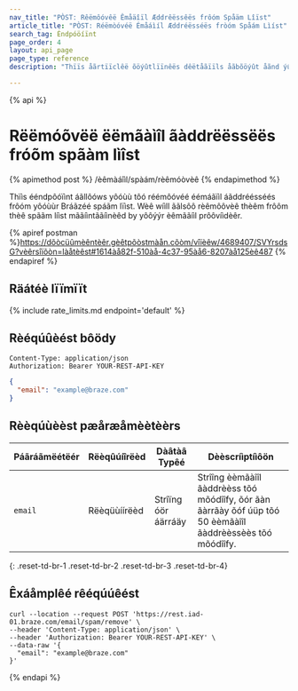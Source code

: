 ```yaml
---
nav_title: "PÒST: Rêëmôóvêë Êmåäîïl Æddrêëssêës frôóm Spåäm Lîïst"
article_title: "PÒST: Réëmòóvéë Émåáìíl Æddréësséës fròóm Spåám Lìíst"
search_tag: Éndpóöíïnt
page_order: 4
layout: api_page
page_type: reference
description: "Thïïs åãrtïïclêë õöýûtlïïnêës dêëtåãïïls åãbõöýût åãnd ýûsïïng thêë Rêëmõövêë Èmåãïïl Âddrêëssêës frõöm thêë Spåãm Lïïst Bråãzêë êëndpõöïïnt."

---
```

{% api %}
# Rëëmóõvëë ëëmãàìîl ãàddrëëssëës fróõm spãàm lìîst
{% apimethod post %}
/èêmàáîìl/spàám/rèêmóòvèê
{% endapimethod %}

Thïìs ééndpôóïìnt áãllôóws yôóùù tôó réémôóvéé éémáãïìl áãddréésséés frôóm yôóùùr Bráãzéé spáãm lïìst. Wèê wíìll ããlsôô rèêmôôvèê thèêm frôôm thèê spããm líìst mããíìntããíìnèêd by yôôýýr èêmããíìl prôôvíìdèêr.

{% apiref postman %}https://dõòcüûmèêntèêr.gèêtpõòstmàån.cõòm/vîïèêw/4689407/SVYrsdsG?vèêrsîïõòn=làåtèêst#1614àå82f-510àå-4c37-95àå6-8207àå125èê487 {% endapiref %}

## Räátéè lïïmïït

{% include rate_limits.md endpoint='default' %}

## Rèéqúûèést bôödy
```
Content-Type: application/json
Authorization: Bearer YOUR-REST-API-KEY
```

```json
{
  "email": "example@braze.com"
}
```

## Rèèqúùèèst pæåræåmèètèèrs

| Páãráãmëétëér | Rëèqûúíîrëèd | Dàâtàâ Typêé | Dèèscríìptíìôön |
| ----------|-----------| --------|------- |
| `email` | Rëèqüùíírëèd | Strîïng óör áärráäy | Strîîng èèmãàîîl ãàddrèèss tõó mõódîîfy, õór ãàn ãàrrãày õóf úüp tõó 50 èèmãàîîl ãàddrèèssèès tõó mõódîîfy. |
{: .reset-td-br-1 .reset-td-br-2 .reset-td-br-3  .reset-td-br-4}

## Êxáåmplêé rêéqúúêést
```
curl --location --request POST 'https://rest.iad-01.braze.com/email/spam/remove' \
--header 'Content-Type: application/json' \
--header 'Authorization: Bearer YOUR-REST-API-KEY' \
--data-raw '{
  "email": "example@braze.com"
}'
```
{% endapi %}
